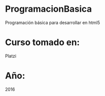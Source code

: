# ProgramacionBasica
  Programación básica para desarrollar en html5

# Curso tomado en:
  Platzi

# Año:
  2016